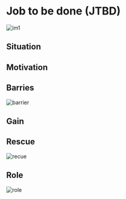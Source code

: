 <h1>Job to be done (JTBD)</h1>

![im1](https://user-images.githubusercontent.com/5312356/121148514-0a507400-c86c-11eb-8bbd-195e526992f1.png)

<h2>Situation</h2>

<h2>Motivation</h2>

<h2>Barries</h2>

![barrier](https://user-images.githubusercontent.com/5312356/121166018-eb0d1300-c87a-11eb-9aa3-0fbbafb39bc8.png)

<h2>Gain</h2>

<h2>Rescue</h2>

![recue](https://user-images.githubusercontent.com/5312356/121167638-51defc00-c87c-11eb-9830-bb89671531a5.png)

<h2>Role</h2>

![role](https://user-images.githubusercontent.com/5312356/121159116-1d1b7680-c875-11eb-9d7a-0aed5d23f8a4.png)

